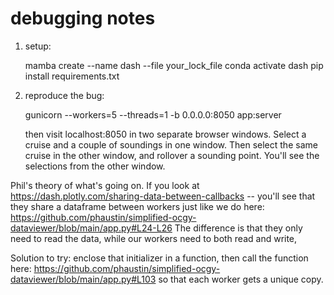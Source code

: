 # debugging notes

1. setup:

     mamba create --name dash --file your_lock_file
     conda activate dash
     pip install requirements.txt

2. reproduce the bug:


     gunicorn --workers=5 --threads=1 -b 0.0.0.0:8050 app:server

   then visit localhost:8050 in two separate browser windows.  Select a cruise and a couple of
   soundings in one window.  Then select the same cruise in the other window, and rollover a
   sounding point.  You'll see the selections from the other window.


Phil's theory of what's going on.  If you look at https://dash.plotly.com/sharing-data-between-callbacks -- you'll see that they share a dataframe between workers just like we do here: https://github.com/phaustin/simplified-ocgy-dataviewer/blob/main/app.py#L24-L26  The difference is
that they only need to read the data, while our workers need to both read and write,

Solution to try:  enclose that initializer in a function, then call the function here:
https://github.com/phaustin/simplified-ocgy-dataviewer/blob/main/app.py#L103  so that each worker
gets a unique copy.

